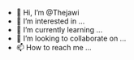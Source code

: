 - 👋 Hi, I’m @Thejawi
- 👀 I’m interested in ...
- 🌱 I’m currently learning ...
- 💞️ I’m looking to collaborate on ...
- 📫 How to reach me ...

<!---
Thejawi/Thejawi is a ✨ special ✨ repository because its `README.md` (this file) appears on your GitHub profile.
You can click the Preview link to take a look at your changes.
--->
